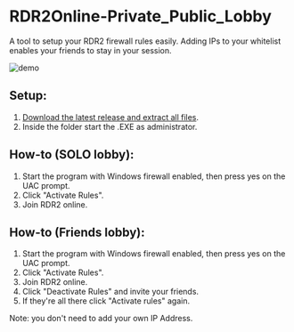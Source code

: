 # RDR2Online-Private_Public_Lobby
A tool to setup your RDR2 firewall rules easily. Adding IPs to your whitelist enables your friends to stay in your session.

![demo](https://www.unknowncheats.me/forum/attachments/red-dead-redemption-2-a/19016d1610748788-rdr2-solo-lobby-tool-solo-png)

## Setup:
1. [Download the latest release and extract all files](https://github.com/plumbwicked/RDR2Online-Private_Public_Lobby/archive/master.zip).
2. Inside the folder start the .EXE as administrator.

## How-to (SOLO lobby):
1. Start the program with Windows firewall enabled, then press yes on the UAC prompt.
2. Click "Activate Rules".
3. Join RDR2 online.

## How-to (Friends lobby):
1. Start the program with Windows firewall enabled, then press yes on the UAC prompt.
2. Click "Activate Rules".
3. Join RDR2 online.
4. Click "Deactivate Rules" and invite your friends.
5. If they're all there click "Activate rules" again.

Note: you don't need to add your own IP Address.

